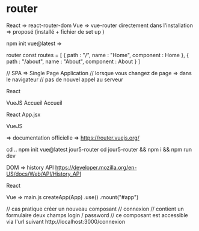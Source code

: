 # router 

React => react-router-dom
Vue => vue-router 
directement dans l'installation => proposé (installé + fichier de set up )

npm init vue@latest => 

router 
const routes = [
    {
        path : "/",
        name : "Home",
        component : Home
    },
    {
        path : "/about",
        name : "About",
        component : About
    }
]

// SPA => Single Page Application 
// lorsque vous changez de page => dans le navigateur
// pas de nouvel appel au serveur

React
<Link to=""></Link>
VueJS
<RouterLink to="/">Accueil</RouterLink>
<RouterLink :to="{name:'Home'}">Accueil</RouterLink>

React
App.jsx
<Outlet />

VueJS
<RouterViews />

=> documentation officielle 
=> https://router.vuejs.org/

cd ..
npm init vue@latest
jour5-router
cd jour5-router && npm i && npm run dev

DOM => history API 
https://developer.mozilla.org/en-US/docs/Web/API/History_API


React 
<BrowserRouter>
    <App />
</BrowserRouter>

Vue => main.js
createApp(App) 
.use()
.mount("#app")

// cas pratique créer un nouveau composant 
// connexion
// contient un formulaire deux champs login / password
// ce composant est accessible via l'url suivant http://localhost:3000/connexion 
